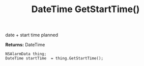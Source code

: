 ﻿---
uid: crmscript_ref_NSAlarmData_GetStartTime
title: DateTime GetStartTime()
intellisense: NSAlarmData.GetStartTime
keywords: NSAlarmData, GetStartTime
so.topic: reference
---

date + start time planned

**Returns:** DateTime


```crmscript
NSAlarmData thing;
DateTime startTime  = thing.GetStartTime();
```



